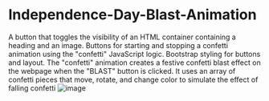 # Independence-Day-Blast-Animation
A button that toggles the visibility of an HTML container containing a heading and an image.
Buttons for starting and stopping a confetti animation using the "confetti" JavaScript logic.
Bootstrap styling for buttons and layout.
The "confetti" animation creates a festive confetti blast effect on the webpage when the "BLAST" button is clicked. It uses an array of confetti pieces that move, rotate, and change color to simulate the effect of falling confetti
![image](https://github.com/vhack0679/Independence-Day-Blast-Animation/assets/106393542/9723f9cb-1d87-46a1-9aaf-a8786905896a)
